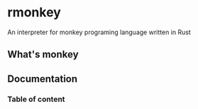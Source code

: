# rmonkey
An interpreter for monkey programing language written in Rust

## What's monkey

## Documentation

### Table of content
